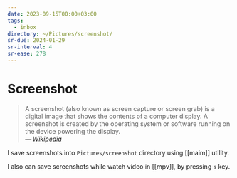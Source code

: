 ```yaml
---
date: 2023-09-15T00:00+03:00
tags:
  - inbox
directory: ~/Pictures/screenshot/
sr-due: 2024-01-29
sr-interval: 4
sr-ease: 278
---
```


# Screenshot

> A screenshot (also known as screen capture or screen grab) is a digital image
> that shows the contents of a computer display. A screenshot is created by the
> operating system or software running on the device powering the display.\
> — <cite>[Wikipedia](https://en.wikipedia.org/wiki/Screenshot)</cite>

I save screenshots into `Pictures/screenshot` directory using [[maim]] utility.

<!-- TODO: outdated -->

I also can save screenshots while watch video in [[mpv]], by pressing `s` key.
